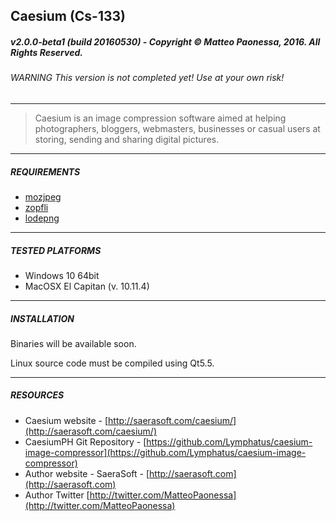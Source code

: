 ## Caesium (Cs-133)
##### v2.0.0-beta1 (build 20160530) - Copyright &copy; Matteo Paonessa, 2016. All Rights Reserved.
###### WARNING This version is not completed yet! Use at your own risk!

----------

> Caesium is an image compression software aimed at helping photographers, bloggers, webmasters, businesses or casual users at storing, sending and sharing digital pictures.

----------

##### REQUIREMENTS
* [mozjpeg](https://github.com/mozilla/mozjpeg)
* [zopfli](https://github.com/google/zopfli)
* [lodepng](https://github.com/lvandeve/lodepng)

----------

##### TESTED PLATFORMS
* Windows 10 64bit
* MacOSX El Capitan (v. 10.11.4)

----------

##### INSTALLATION
Binaries will be available soon.

Linux source code must be compiled using Qt5.5.

----------

##### RESOURCES
* Caesium website - [http://saerasoft.com/caesium/](http://saerasoft.com/caesium/)
* CaesiumPH Git Repository - [https://github.com/Lymphatus/caesium-image-compressor](https://github.com/Lymphatus/caesium-image-compressor)
* Author website - SaeraSoft - [http://saerasoft.com](http://saerasoft.com)
* Author Twitter [http://twitter.com/MatteoPaonessa](http://twitter.com/MatteoPaonessa)
